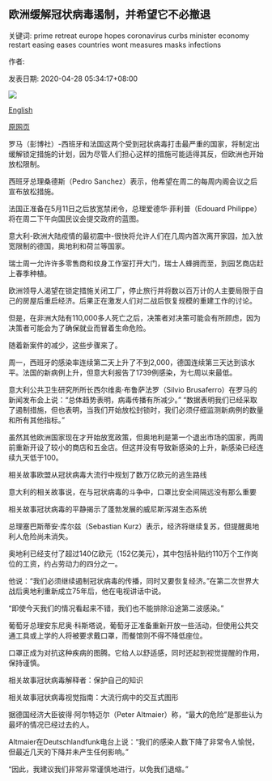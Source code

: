 ## 欧洲缓解冠状病毒遏制，并希望它不必撤退

关键词: prime retreat europe hopes coronavirus curbs minister economy restart easing eases countries wont measures masks infections

作者: 

发表日期: 2020-04-28 05:34:17+08:00

![](https://www.straitstimes.com/sites/default/files/styles/x_large/public/articles/2020/04/28/file7abc8zwqcuo1hqzjqmwj.jpg?itok=PJwOGlU2)

[English](Europe%20eases%20coronavirus%20curbs%20and%20hopes%20it%20won%27t%20have%20to%20retreat.md)

[原网页](https://www.straitstimes.com/world/europe/europe-eases-coronavirus-curbs-and-hopes-it-wont-have-to-retreat)

罗马（彭博社）-西班牙和法国这两个受到冠状病毒打击最严重的国家，将制定出缓解锁定措施的计划，因为尽管人们担心这样的措施可能适得其反，但欧洲也开始放松限制。

西班牙总理桑德斯（Pedro Sanchez）表示，他希望在周二的每周内阁会议之后宣布放松措施。

法国正准备在5月11日之后放宽禁闭令，总理爱德华·菲利普（Edouard Philippe）将在周二下午向国民议会提交政府的蓝图。

意大利-欧洲大陆疫情的最初震中-很快将允许人们在几周内首次离开家园，加入放宽限制的德国，奥地利和荷兰等国家。

瑞士周一允许许多零售商和纹身工作室打开大门，瑞士人蜂拥而至，到园艺商店赶上春季种植。

欧洲领导人渴望在锁定措施关闭工厂，停止旅行并将数以百万计的人主要局限于自己的房屋后重启经济。后果正在激发人们对二战后恢复规模的重建工作的讨论。

但是，在非洲大陆有110,000多人死亡之后，决策者对决策可能会有所顾虑，因为决策者可能会为了确保就业而冒着生命危险。

随着新案件的减少，这些步骤来了。

周一，西班牙的感染率连续第二天上升了不到2,000，德国连续第三天达到该水平。法国的新病例上升，但意大利报告了1739例感染，为七周以来最低。

意大利公共卫生研究所所长西尔维奥·布鲁萨法罗（Silvio Brusaferro）在罗马的新闻发布会上说：“总体趋势表明，病毒传播有所减少。” “数据表明我们已经采取了遏制措施，但也表明，当我们开始放松封锁时，我们必须仔细监测新病例的数量和所有其他指标。”

虽然其他欧洲国家现在才开始放宽政策，但奥地利是第一个退出市场的国家，两周前重新开设了较小的商店和五金店。但这并没有导致新感染的上升，新感染已经连续九天低于100。

相关故事欧盟从冠状病毒大流行中规划了数万亿欧元的逃生路线

意大利的相关故事说，在与冠状病毒的斗争中，口罩比安全间隔远没有那么重要

相关故事冠状病毒的平静揭示了蓬勃发展的威尼斯泻湖生态系统

总理塞巴斯蒂安·库尔兹（Sebastian Kurz）表示，经济将继续复苏，但提醒奥地利人危险尚未消失。

奥地利已经支付了超过140亿欧元（152亿美元），其中包括补贴约110万个工作岗位的工资，约占劳动力的四分之一。

他说：“我们必须继续遏制冠状病毒的传播，同时又要恢复经济。”在第二次世界大战后奥地利重新成立75年后，他在电视讲话中说。

“即使今天我们的情况看起来不错，我们也不能排除沿途第二波感染。”

葡萄牙总理安东尼奥·科斯塔说，葡萄牙正准备重新开放一些活动，但使用公共交通工具或上学的人将被要求戴口罩，而餐馆则不得不降低座位。

口罩正成为对抗这种疾病的图腾。它给人以舒适感，同时还起到视觉提醒的作用，保持谨慎。

相关故事冠状病毒解释者：保护自己的知识

相关故事冠状病毒视觉指南：大流行病中的交互式图形

据德国经济大臣彼得·阿尔特迈尔（Peter Altmaier）称，“最大的危险”是那些认为最坏的情况已经过去的人。

Altmaier在Deutschlandfunk电台上说：“我们的感染人数下降了非常令人愉悦，但最近几天的下降并未产生任何影响。”

“因此，我建议我们非常非常谨慎地进行，以免我们退缩。”
